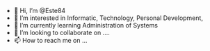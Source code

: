 - 👋 Hi, I’m @Este84
- 👀 I’m interested in Informatic, Technology, Personal Development,
- 🌱 I’m currently learning Administration of Systems
- 💞️ I’m looking to collaborate on ....
- 📫 How to reach me on ...

<!---
Este84/Este84 is a ✨ special ✨ repository because its `README.md` (this file) appears on your GitHub profile.
You can click the Preview link to take a look at your changes.
--->
